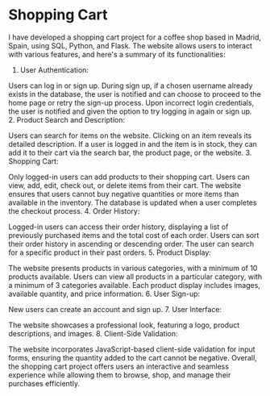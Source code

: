 # Shopping Cart
I have developed a shopping cart project for a coffee shop based in Madrid, Spain, using SQL, Python, and Flask. The website allows users to interact with various features, and here's a summary of its functionalities:
<br>
1. User Authentication:

Users can log in or sign up.
During sign up, if a chosen username already exists in the database, the user is notified and can choose to proceed to the home page or retry the sign-up process.
Upon incorrect login credentials, the user is notified and given the option to try logging in again or sign up.
<br>
2. Product Search and Description:

Users can search for items on the website.
Clicking on an item reveals its detailed description.
If a user is logged in and the item is in stock, they can add it to their cart via the search bar, the product page, or the website.
3. Shopping Cart:

Only logged-in users can add products to their shopping cart.
Users can view, add, edit, check out, or delete items from their cart.
The website ensures that users cannot buy negative quantities or more items than available in the inventory.
The database is updated when a user completes the checkout process.
4. Order History:

Logged-in users can access their order history, displaying a list of previously purchased items and the total cost of each order.
Users can sort their order history in ascending or descending order.
The user can search for a specific product in their past orders.
5. Product Display:

The website presents products in various categories, with a minimum of 10 products available.
Users can view all products in a particular category, with a minimum of 3 categories available.
Each product display includes images, available quantity, and price information.
6. User Sign-up:

New users can create an account and sign up.
7. User Interface:

The website showcases a professional look, featuring a logo, product descriptions, and images.
8. Client-Side Validation:

The website incorporates JavaScript-based client-side validation for input forms, ensuring the quantity added to the cart cannot be negative.
Overall, the shopping cart project offers users an interactive and seamless experience while allowing them to browse, shop, and manage their purchases efficiently.
